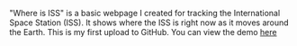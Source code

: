 "Where is ISS" is a basic webpage I created for tracking the International Space Station (ISS). It shows where the ISS is right now as it moves around the Earth. This is my first upload to GitHub.
You can view the demo [here](https://shaksham22.github.io/ISSTracker/)
